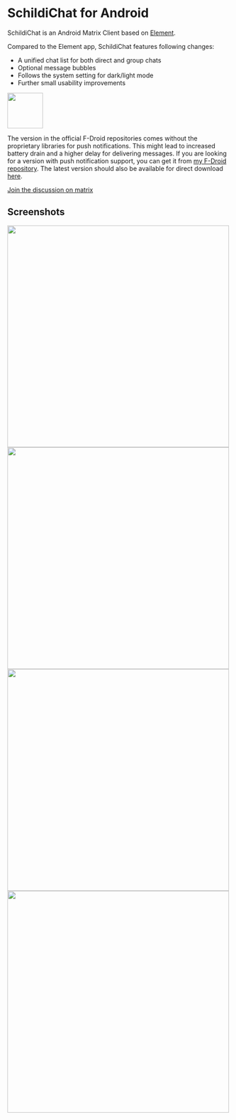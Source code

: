 # SchildiChat for Android

SchildiChat is an Android Matrix Client based on [Element](https://github.com/vector-im/riotX-android).

Compared to the Element app, SchildiChat features following changes:
- A unified chat list for both direct and group chats
- Optional message bubbles
- Follows the system setting for dark/light mode
- Further small usability improvements

<a href="https://f-droid.org/packages/de.spiritcroc.riotx/" alt="Get it on F-Droid" target="_blank"><img src="https://fdroid.gitlab.io/artwork/badge/get-it-on.png" height="80"></a>

The version in the official F-Droid repositories comes without the proprietary libraries for push notifications.
This might lead to increased battery drain and a higher delay for delivering messages.
If you are looking for a version with push notification support, you can get it from [my F-Droid repository](https://s2.spiritcroc.de/fdroid/repo/).
The latest version should also be available for direct download [here](https://s2.spiritcroc.de/fdroid/SchildiChat.apk).

<a href="https://matrix.to/#/#schildichat-android:matrix.org" target="_blank">Join the discussion on matrix</a>

## Screenshots

<img src="https://raw.githubusercontent.com/SpiritCroc/SchildiChat-android/sc/fastlane/metadata/android/en-US/images/phoneScreenshots/1_en-US.png" height="500"/> <img src="https://raw.githubusercontent.com/SpiritCroc/SchildiChat-android/sc/fastlane/metadata/android/en-US/images/phoneScreenshots/2_en-US.png" height="500"/> <img src="https://raw.githubusercontent.com/SpiritCroc/SchildiChat-android/sc/fastlane/metadata/android/en-US/images/phoneScreenshots/3_en-US.png" height="500"/> <img src="https://raw.githubusercontent.com/SpiritCroc/SchildiChat-android/sc/fastlane/metadata/android/en-US/images/phoneScreenshots/4_en-US.png" height="500"/>
